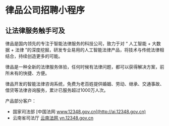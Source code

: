 # 律品公司招聘小程序

## 让法律服务触手可及


律品是国内领先的专注于智能法律服务的科技公司，致力于对 “ 人工智能 + 大数据 + 法律 ”的深度挖掘，研发专业易用的人工智能法律产品，将技术与传统法律相结合，持续创造更多的可能。

律品是一种全新的法律服务体验，任何时候有法律问题，都可以获得解决方案，前所未有的快捷、方便。

律品开发的智能法律咨询系统，免费为老百姓提供婚姻、劳动、继承、交通事故、借贷等法律咨询服务，累计已服务超过1000万人次。

产品部分客户：

- 国家司法部 [中国法网 www.12348.gov.cn](http://ai.12348.gov.cn)
- 云南省司法厅 [云南法网 yn.12348.gov.cn](http://yn.12348.gov.cn/)

